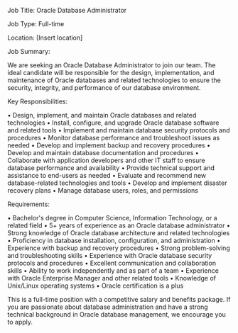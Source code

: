Job Title: Oracle Database Administrator

Job Type: Full-time

Location: [Insert location]

Job Summary:

We are seeking an Oracle Database Administrator to join our team. The ideal candidate will be responsible for the design, implementation, and maintenance of Oracle databases and related technologies to ensure the security, integrity, and performance of our database environment.

Key Responsibilities:

• Design, implement, and maintain Oracle databases and related technologies
• Install, configure, and upgrade Oracle database software and related tools
• Implement and maintain database security protocols and procedures
• Monitor database performance and troubleshoot issues as needed
• Develop and implement backup and recovery procedures
• Develop and maintain database documentation and procedures
• Collaborate with application developers and other IT staff to ensure database performance and availability
• Provide technical support and assistance to end-users as needed
• Evaluate and recommend new database-related technologies and tools
• Develop and implement disaster recovery plans
• Manage database users, roles, and permissions

Requirements:

• Bachelor's degree in Computer Science, Information Technology, or a related field
• 5+ years of experience as an Oracle database administrator
• Strong knowledge of Oracle database architecture and related technologies
• Proficiency in database installation, configuration, and administration
• Experience with backup and recovery procedures
• Strong problem-solving and troubleshooting skills
• Experience with Oracle database security protocols and procedures
• Excellent communication and collaboration skills
• Ability to work independently and as part of a team
• Experience with Oracle Enterprise Manager and other related tools
• Knowledge of Unix/Linux operating systems
• Oracle certification is a plus

This is a full-time position with a competitive salary and benefits package. If you are passionate about database administration and have a strong technical background in Oracle database management, we encourage you to apply.
